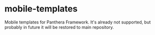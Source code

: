 mobile-templates
================

Mobile templates for Panthera Framework. It's already not supported, but probably in future it will be restored to main repository.
